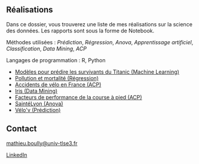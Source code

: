 ## Réalisations

Dans ce dossier, vous trouverez une liste de mes réalisations sur la science des données. Les rapports sont sous la forme de Notebook.

Méthodes utilisées : *Prédiction*, *Régression*, *Anova*, *Apprentissage artificiel*, *Classification*, *Data Mining*, *ACP*

Langages de programmation : R, Python

- [Modèles pour prédire les survivants du Titanic (Machine Learning)](https://github.com/mathieuboully/realisations/blob/master/titanic_ml/titanic_ml.md)
- [Pollution et mortalité (Régression)](https://github.com/mathieuboully/realisations/blob/master/pollution_regression.md) 
- [Accidents de vélo en France (ACP)](https://github.com/mathieuboully/realisations/blob/master/bike_crash_acp.md)
- [Iris (Data Mining)](https://github.com/mathieuboully/realisations/blob/master/iris_data_mining.md)
- [Facteurs de performance de la course à pied (ACP)](https://github.com/mathieuboully/realisations/blob/master/course_a_pied_acp.pdf)
- [SaintéLyon (Anova)](https://github.com/mathieuboully/realisations/blob/master/saintelyon_anova.md)
- [Vélo'v (Prédiction)](https://github.com/mathieuboully/realisations/blob/master/velov_prediction.md)

## Contact

mathieu.boully@univ-tlse3.fr

[LinkedIn](https://www.linkedin.com/in/mathieuboully)
